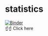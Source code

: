 # statistics

[![Binder](https://mybinder.org/badge_logo.svg)](https://mybinder.org/v2/gh/raph06/statistics/master?urlpath=rstudio)<br />
:point_up::point_up: Click here
